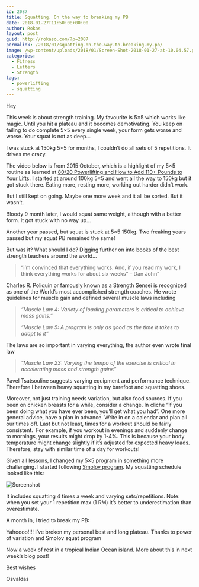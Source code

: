 ```yaml
---
id: 2087
title: Squatting. On the way to breaking my PB
date: 2018-01-27T11:50:08+00:00
author: Rokas
layout: post
guid: http://rokaso.com/?p=2087
permalink: /2018/01/squatting-on-the-way-to-breaking-my-pb/
image: /wp-content/uploads/2018/01/Screen-Shot-2018-01-27-at-10.04.57.png
categories:
  - Fitness
  - Letters
  - Strength
tags:
  - powerlifting
  - squatting
---
```

Hey

This week is about strength training. My favourite is 5&#215;5 which works like magic. Until you hit a plateau and it becomes demotivating. You keep on failing to do complete 5&#215;5 every single week, your form gets worse and worse. Your squat is not as deep&#8230;

I was stuck at 150kg 5&#215;5 for months, I couldn&#8217;t do all sets of 5 repetitions. It drives me crazy.

The video below is from 2015 October, which is a highlight of my 5&#215;5 routine as learned at [80/20 Powerlifting and How to Add 110+ Pounds to Your Lifts](https://tim.blog/2008/12/18/pavel-8020-powerlifting-and-how-to-add-110-pounds-to-your-lifts/). I started at around 100kg 5&#215;5 and went all the way to 150kg but it got stuck there. Eating more, resting more, working out harder didn&#8217;t work.



But I still kept on going. Maybe one more week and it all be sorted. But it wasn&#8217;t.

Bloody 9 month later, I would squat same weight, although with a better form. It got stuck with no way up&#8230;



Another year passed, but squat is stuck at 5&#215;5 150kg. Two freaking years passed but my squat PB remained the same!



But was it? What should I do? Digging further on into books of the best strength teachers around the world&#8230;

> &#8220;I’m convinced that everything works. And, if you read my work, I think everything works for about six weeks&#8221; &#8211; Dan John&#8221;

Charles R. Poliquin or famously known as a Strength Sensei is recognized as one of the World’s most accomplished strength coaches. He wrote guidelines for muscle gain and defined several muscle laws including

> _&#8220;Muscle Law 4: Variety of loading parameters is critical to achieve mass gains.&#8221;_
> 
> _&#8220;Muscle Law 5: A program is only as good as the time it takes to adapt to it&#8221;_

The laws are so important in varying everything, the author even wrote final law

> _&#8220;Muscle Law 23: Varying the tempo of the exercise is critical in accelerating mass and strength gains&#8221;_

Pavel Tsatsouline suggests varying equipment and performance technique. Therefore I between heavy squatting in my barefoot and squatting shoes.

Moreover, not just training needs variation, but also food sources. If you been on chicken breasts for a while, consider a change. In cliche &#8220;if you been doing what you have ever been, you&#8217;ll get what you had&#8221;. One more general advice, have a plan in advance. Write in on a calendar and plan all our times off. Last but not least, times for a workout should be fairly consistent.  For example, if you workout in evenings and suddenly change to mornings, your results might drop by 1-4%. This is because your body temperature might change slightly if it&#8217;s adjusted for expected heavy loads. Therefore, stay with similar time of a day for workouts!

Given all lessons, I changed my 5&#215;5 program in something more challenging. I started following [Smolov program](https://stronglifts.com/how-to-add-100-pounds-to-your-squat-smolov/). My squatting schedule looked like this:

![Screenshot](http://rokaso.com/wp-content/uploads/2018/01/Screen-Shot-2018-01-03-at-13.51.26.png)

It includes squatting 4 times a week and varying sets/repetitions. Note: when you set your 1 repetition max (1 RM) it&#8217;s better to underestimation than overestimate.

A month in, I tried to break my PB:



Yahoooo!!!! I&#8217;ve broken my personal best and long plateau. Thanks to power of variation and Smolov squat program

Now a week of rest in a tropical Indian Ocean island. More about this in next week&#8217;s blog post!

Best wishes

Osvaldas
